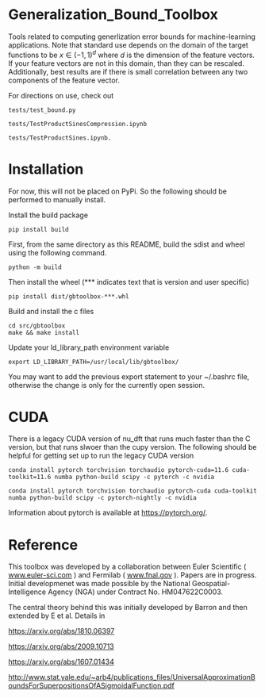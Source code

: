 # Generalization_Bound_Toolbox

Tools related to computing generlization error bounds for machine-learning applications. Note that standard use depends on the domain of the target functions to be $x \in (-1,1)^d$ where $d$ is the dimension of the feature vectors. If your feature vectors are not in this domain, than they can be rescaled. Additionally, best results are if there is small correlation between any two components of the feature vector.

For directions on use, check out

    tests/test_bound.py

    tests/TestProductSinesCompression.ipynb

    tests/TestProductSines.ipynb.

# Installation

For now, this will not be placed on PyPi. So the following should be performed to manually install. 

Install the build package

    pip install build
    
First, from the same directory as this README, build the sdist and wheel using the following command.

    python -m build

Then install the wheel (*** indicates text that is version and user specific)

    pip install dist/gbtoolbox-***.whl

Build and install the c files

    cd src/gbtoolbox
    make && make install

Update your ld_library_path environment variable

    export LD_LIBRARY_PATH=/usr/local/lib/gbtoolbox/

You may want to add the previous export statement to your ~/.bashrc file, otherwise the change is only for the currently open session. 

# CUDA
There is a legacy CUDA version of nu_dft that runs much faster than the C version, but that runs slwoer than the cupy version. The following should be helpful for getting set up to run the legacy CUDA version

    conda install pytorch torchvision torchaudio pytorch-cuda=11.6 cuda-toolkit=11.6 numba python-build scipy -c pytorch -c nvidia

    conda install pytorch torchvision torchaudio pytorch-cuda cuda-toolkit numba python-build scipy -c pytorch-nightly -c nvidia

Information about pytorch is available at https://pytorch.org/.

# Reference

This toolbox was developed by a collaboration between Euler Scientific ( www.euler-sci.com ) and Fermilab ( www.fnal.gov ). Papers are in progress. Initial developmenet was made possible by the National Geospatial-Intelligence Agency (NGA) under Contract No. HM047622C0003.

The central theory behind this was initially developed by Barron and then extended by E et al. Details in

https://arxiv.org/abs/1810.06397 

https://arxiv.org/abs/2009.10713

https://arxiv.org/abs/1607.01434

http://www.stat.yale.edu/~arb4/publications_files/UniversalApproximationBoundsForSuperpositionsOfASigmoidalFunction.pdf


